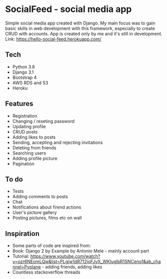 # SocialFeed - social media app

Simple social media app created with Django. My main focus was to gain basic skills in web development with this framework, especially to create CRUD with accounts. App is created only by me and it's still in development. 
Link: https://hello-social-feed.herokuapp.com/

## Tech

 - Python 3.8
 - Django 3.1
 - Bootstrap 4
 - AWS RDS and S3
 - Heroku
 
## Features

 - Registration
 - Changing / reseting password
 - Updating profile
 - CRUD posts
 - Adding likes to posts
 - Sending, accepting and rejecting invitations
 - Deleting from friends
 - Searching users
 - Adding profile picture
 - Pagination
 
## To do

 - Tests
 - Adding comments to posts
 - Chat
 - Notifications about firend actions
 - User's picture gallery
 - Posting pictures, films etc on wall

## Inspiration

 - Some parts of code are inspired from:
 - Book: Django 2 by Example by Antonio Mele - mainly account part
 - Tutorial: https://www.youtube.com/watch?v=ozr6NEomLQw&list=PLgjw1dR712joFJvX_WKIuglbR1SNCeno1&ab_channel=Pyplane - adding friends, adding likes
 - Countless stackoverflow threads